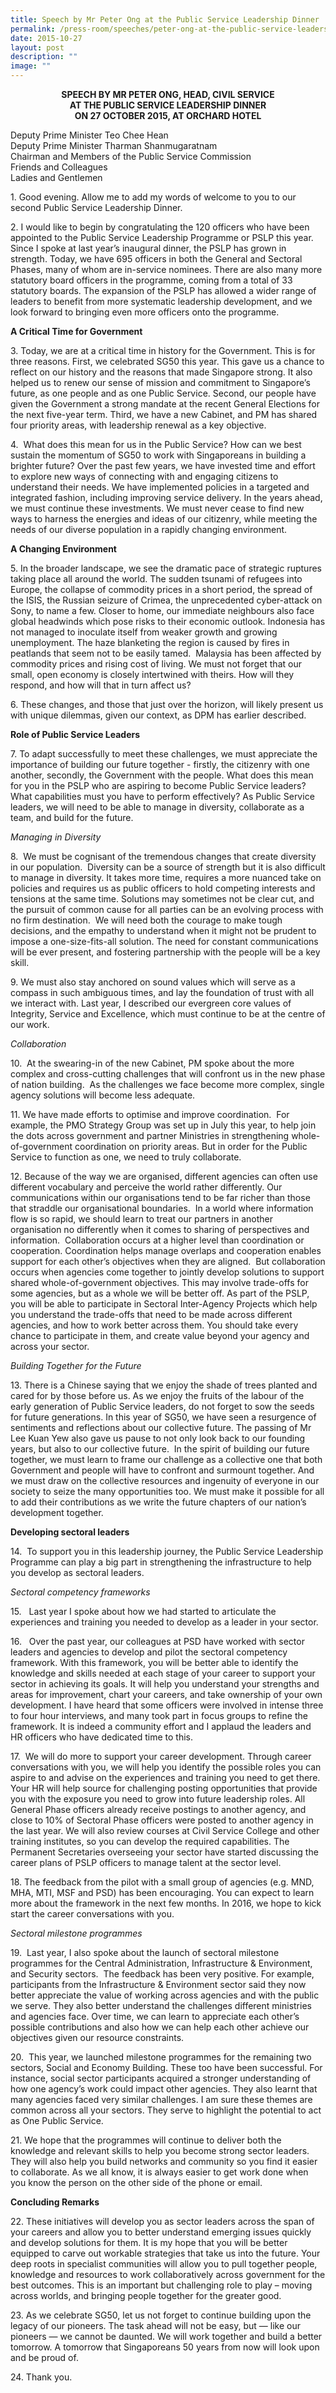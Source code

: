 ```yaml
---
title: Speech by Mr Peter Ong at the Public Service Leadership Dinner
permalink: /press-room/speeches/peter-ong-at-the-public-service-leadership-dinner/
date: 2015-10-27
layout: post
description: ""
image: ""
---
```

<div style="text-align:center"><strong>
SPEECH BY MR PETER ONG, HEAD, CIVIL SERVICE <br>
AT THE PUBLIC SERVICE LEADERSHIP DINNER <br>
ON 27 OCTOBER 2015, AT ORCHARD HOTEL
	</strong></div>
	

Deputy Prime Minister Teo Chee Hean <br>
Deputy Prime Minister Tharman Shanmugaratnam <br>
Chairman and Members of the Public Service Commission <br>
Friends and Colleagues <br>
Ladies and Gentlemen

1\. Good evening. Allow me to add my words of welcome to you to our second Public Service Leadership Dinner.

2\.&nbsp;I would like to begin by congratulating the 120 officers who have been appointed to the Public Service Leadership Programme or PSLP this year. Since I spoke at last year’s inaugural dinner, the PSLP has grown in strength. Today, we have 695 officers in both the General and Sectoral Phases, many of whom are in-service nominees. There are also many more statutory board officers in the programme, coming from a total of 33 statutory boards. The expansion of the PSLP has allowed a wider range of leaders to benefit from more systematic leadership development, and we look forward to bringing even more officers onto the programme.&nbsp;

**A Critical Time for Government**

3\.&nbsp;Today, we are at a critical time in history for the Government. This is for three reasons. First, we celebrated SG50 this year. This gave us a chance to reflect on our history and the reasons that made Singapore strong. It also helped us to renew our sense of mission and commitment to Singapore’s future, as one people and as one Public Service. Second, our people have given the Government a strong mandate at the recent General Elections for the next five-year term. Third, we have a new Cabinet, and PM has shared four priority areas, with leadership renewal as a key objective.&nbsp;

4\.&nbsp;&nbsp;What does this mean for us in the Public Service? How can we best sustain the momentum of SG50 to work with Singaporeans in building a brighter future? Over the past few years, we have invested time and effort to explore new ways of connecting with and engaging citizens to understand their needs. We have implemented policies in a targeted and integrated fashion, including improving service delivery. In the years ahead, we must continue these investments. We must never cease to find new ways to harness the energies and ideas of our citizenry, while meeting the needs of our diverse population in a rapidly changing environment.

**A Changing Environment**

5\.&nbsp;In the broader landscape, we see the dramatic pace of strategic ruptures taking place all around the world. The sudden tsunami of refugees into Europe, the collapse of commodity prices in a short period, the spread of the ISIS, the Russian seizure of Crimea, the unprecedented cyber-attack on Sony, to name a few. Closer to home, our immediate neighbours also face global headwinds which pose risks to their economic outlook. Indonesia has not managed to inoculate itself from weaker growth and growing unemployment. The haze blanketing the region is caused by fires in peatlands that seem not to be easily tamed.&nbsp;&nbsp;Malaysia has been affected by commodity prices and rising cost of living. We must not forget that our small, open economy is closely intertwined with theirs. How will they respond, and how will that in turn affect us?

6\.&nbsp;These changes, and those that just over the horizon, will likely present us with unique dilemmas, given our context, as DPM has earlier described.

**Role of Public Service Leaders**

7\. To adapt successfully to meet these challenges, we must appreciate the importance of building our future together - firstly, the citizenry with one another, secondly, the Government with the people. What does this mean for you in the PSLP who are aspiring to become Public Service leaders? What capabilities must you have to perform effectively? As Public Service leaders, we will need to be able to manage in diversity, collaborate as a team, and build for the future.

_Managing in Diversity_&nbsp;

8\.&nbsp;&nbsp;We must be cognisant of the tremendous changes that create diversity in our population.&nbsp;&nbsp;Diversity can be a source of strength but it is also difficult to manage in diversity. It takes more time, requires a more nuanced take on policies and requires us as public officers to hold competing interests and tensions at the same time. Solutions may sometimes not be clear cut, and the pursuit of common cause for all parties can be an evolving process with no firm destination.&nbsp;&nbsp;We will need both the courage to make tough decisions, and the empathy to understand when it might not be prudent to impose a one-size-fits-all solution. The need for constant communications will be ever present, and fostering partnership with the people will be a key skill.&nbsp;

9\.&nbsp;We must also stay anchored on sound values which will serve as a compass in such ambiguous times, and lay the foundation of trust with all we interact with. Last year, I described our evergreen core values of Integrity, Service and Excellence, which must continue to be at the centre of our work.&nbsp;

_Collaboration_

10\.&nbsp;&nbsp;At the swearing-in of the new Cabinet, PM spoke about the more complex and cross-cutting challenges that will confront us in the new phase of nation building.&nbsp;&nbsp;As the challenges we face become more complex, single agency solutions will become less adequate.

11\.&nbsp;We have made efforts to optimise and improve coordination.&nbsp;&nbsp;For example, the PMO Strategy Group was set up in July this year, to help join the dots across government and partner Ministries in&nbsp;strengthening whole-of-government coordination on priority areas. But in order for the Public Service to function as one, we need to truly collaborate.&nbsp;

12\.&nbsp;Because of the way we are organised, different agencies can often use different vocabulary and perceive the world rather differently. Our communications within our organisations tend to be far richer than those that straddle our organisational boundaries.&nbsp;&nbsp;In a world where information flow is so rapid, we should learn to treat our partners in another organisation no differently when it comes to sharing of perspectives and information.&nbsp;&nbsp;Collaboration occurs at a higher level than coordination or cooperation. Coordination helps manage overlaps and cooperation enables support for each other’s objectives when they are aligned.&nbsp;&nbsp;But collaboration occurs when agencies come together to jointly develop solutions to support shared whole-of-government objectives. This may involve trade-offs for some agencies, but as a whole we will be better off. As part of the PSLP, you will be able to participate in Sectoral Inter-Agency Projects which help you understand the trade-offs that need to be made across different agencies, and how to work better across them. You should take every chance to participate in them, and create value beyond your agency and across your sector.

_Building Together for the Future_

13\.&nbsp;There is a Chinese saying that we enjoy the shade of trees planted and cared for by those before us. As we enjoy the fruits of the labour of the early generation of Public Service leaders, do not forget to sow the seeds for future generations. In this year of SG50, we have seen a resurgence of sentiments and reflections about our collective future. The passing of Mr Lee Kuan Yew also gave us pause to not only look back to our founding years, but also to our collective future.&nbsp;&nbsp;In the spirit of building our future together, we must learn to frame our challenge as a collective one that both Government and people will have to confront and surmount together. And we must draw on the collective resources and ingenuity of everyone in our society to seize the many opportunities too. We must make it possible for all to add their contributions as we write the future chapters of our nation’s development together.&nbsp;&nbsp;&nbsp;

**Developing sectoral leaders**

14\.&nbsp;&nbsp;To support you in this leadership journey, the Public Service Leadership Programme can play a big part in strengthening the infrastructure to help you develop as sectoral leaders.

_Sectoral competency frameworks_

15\.&nbsp;&nbsp;&nbsp;Last year I spoke about how we had started to articulate the experiences and training you needed to develop as a leader in your sector.

16\.&nbsp;&nbsp;&nbsp;Over the past year, our colleagues at PSD have worked with sector leaders and agencies to develop and pilot the sectoral competency framework. With this framework, you will be better able to identify the knowledge and skills needed at each stage of your career to support your sector in achieving its goals. It will help you understand your strengths and areas for improvement, chart your careers, and take ownership of your own development. I have heard that some officers were involved in intense three to four hour interviews, and many took part in focus groups to refine the framework. It is indeed a community effort and I applaud the leaders and HR officers who have dedicated time to this.

17\.&nbsp;&nbsp;We will do more to support your career development. Through career conversations with you, we will help you identify the possible roles you can aspire to and advise on the experiences and training you need to get there. Your HR will help source for challenging posting opportunities that provide you with the exposure you need to grow into future leadership roles. All General Phase officers already receive postings to another agency, and close to 10% of Sectoral Phase officers were posted to another agency in the last year. We will also review courses at Civil Service College and other training institutes, so you can develop the required capabilities. The Permanent Secretaries overseeing your sector have started discussing the career plans of PSLP officers to manage talent at the sector level.&nbsp;

18\.&nbsp;The feedback from the pilot with a small group of agencies (e.g. MND, MHA, MTI, MSF and PSD) has been encouraging. You can expect to learn more about the framework in the next few months. In 2016, we hope to kick start the career conversations with you.

_Sectoral milestone programmes_

19\.&nbsp;&nbsp;Last year, I also spoke about the launch of sectoral milestone programmes for the Central Administration, Infrastructure &amp; Environment, and Security sectors.&nbsp;&nbsp;The feedback has been very positive. For example, participants from the Infrastructure &amp; Environment sector said they now better appreciate the value of working across agencies and with the public we serve. They also better understand the challenges different ministries and agencies face. Over time, we can learn to appreciate each other’s possible contributions and also how we can help each other achieve our objectives given our resource constraints.&nbsp;

20\.&nbsp;&nbsp;This year, we launched milestone programmes for the remaining two sectors, Social and Economy Building. These too have been successful. For instance, social sector participants acquired a stronger understanding of how one agency’s work could impact other agencies. They also learnt that many agencies faced very similar challenges. I am sure these themes are common across all your sectors. They serve to highlight the potential to act as One Public Service.

21\.&nbsp;We hope that the programmes will continue to deliver both the knowledge and relevant skills to help you become strong sector leaders. They will also help you build networks and community so you find it easier to collaborate. As we all know, it is always easier to get work done when you know the person on the other side of the phone or email.

**Concluding Remarks**

22\.&nbsp;These initiatives will develop you as sector leaders across the span of your careers and allow you to better understand emerging issues quickly and develop solutions for them. It is my hope that you will be better equipped to carve out workable strategies that take us into the future. Your deep roots in specialist communities will allow you to pull together people, knowledge and resources to work collaboratively across government for the best outcomes. This is an important but challenging role to play – moving across worlds, and bringing people together for the greater good.

23\.&nbsp;As we celebrate SG50, let us not forget to continue building upon the legacy of our pioneers. The task ahead will not be easy, but — like our pioneers — we cannot be daunted. We will work together and build a better tomorrow. A tomorrow that Singaporeans 50 years from now will look upon and be proud of.

24\.&nbsp;Thank you.